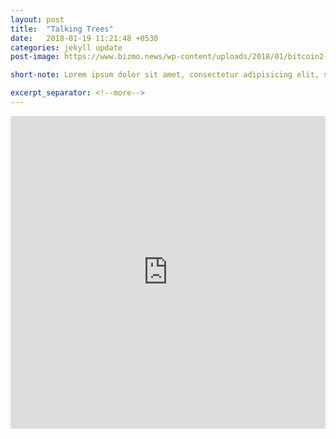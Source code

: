 ```yaml
---
layout: post
title:  "Talking Trees"
date:   2018-01-19 11:21:48 +0530
categories: jekyll update
post-image: https://www.bizmo.news/wp-content/uploads/2018/01/bitcoin2-1-1024x642.jpg

short-note: Lorem ipsum dolor sit amet, consectetur adipisicing elit, sed do eiusmod tempor incididunt ut labore et dolore magna aliqua.

excerpt_separator: <!--more-->
---
```

 <!-- Your excerpt go here -->
<!--more-->



<iframe width="100%" height="500" src="https://www.youtube.com/embed/cx7039Ibfe4" frameborder="0" allowfullscreen></iframe>
